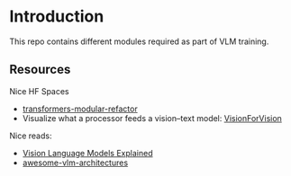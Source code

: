 # Introduction

This repo contains different modules required as part of VLM training. 

## Resources

Nice HF Spaces

- [transformers-modular-refactor](https://huggingface.co/spaces/Molbap/transformers-modular-refactor)
- Visualize what a processor feeds a vision–text model:
 [VisionForVision](https://huggingface.co/spaces/Molbap/VisionForVision)

Nice reads:

- [Vision Language Models Explained](https://huggingface.co/blog/vlms)
- [awesome-vlm-architectures](https://github.com/gokayfem/awesome-vlm-architectures)
